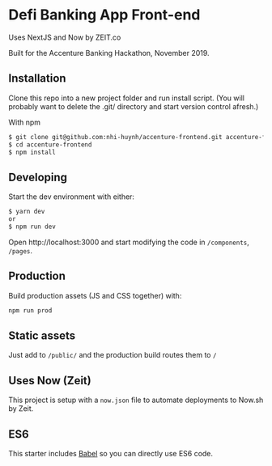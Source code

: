 # Defi Banking App Front-end

Uses NextJS and Now by ZEIT.co

Built for the Accenture Banking Hackathon, November 2019.

## Installation

Clone this repo into a new project folder and run install script.
(You will probably want to delete the .git/ directory and start version control afresh.)

With npm

```sh
$ git clone git@github.com:nhi-huynh/accenture-frontend.git accenture-frontend
$ cd accenture-frontend
$ npm install
```

## Developing

Start the dev environment with either:
```sh
$ yarn dev
or
$ npm run dev
```

Open http://localhost:3000 and start modifying the code in `/components`, `/pages`.  

## Production

Build production assets (JS and CSS together) with:

```sh
npm run prod
```

## Static assets

Just add to `/public/` and the production build routes them to `/`

## Uses Now (Zeit)

This project is setup with a `now.json` file to automate deployments to Now.sh by Zeit.

## ES6

This starter includes [Babel](https://babeljs.io/) so you can directly use ES6 code.
